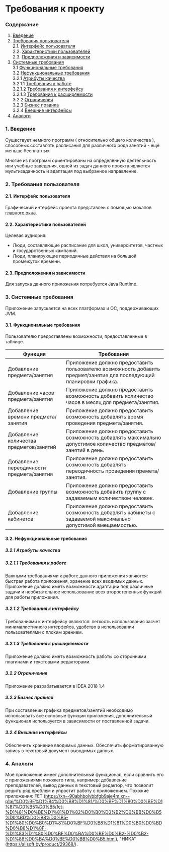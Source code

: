 # Требования к проекту
### Содержание
1. [Введение](#1)
2. [Требования пользователя](#2) <br>
  2.1. [Интерфейс пользователя](#2.1) <br>
  2.2. [Характеристики пользователей](#2.2) <br>
  2.3. [Предположения и зависимости](#2.3) <br>
3. [Системные требования](#3.) <br>
  3.1 [Функциональные требования](#3.1) <br>
  3.2 [Нефункциональные требования](#3.2) <br>
     3.2.1 [Атрибуты качества](#3.2.1) <br>
     3.2.1.1 [Требования к работе](#3.2.1.1) <br>
     3.2.1.2 [Требования к интерфейсу](#3.2.1.2) <br>
     3.2.1.3 [Требования к расширяемости](#3.2.1.3) <br>
     3.2.2 [Ограничения](#3.2.2) <br>
     3.2.3 [Бизнес правила](#3.2.3) <br>
     3.2.4 [Внешние интерфейсы](#3.2.4) <br>
4. [Аналоги](#4) <br>

  
### 1. Введение <a name="1"></a>
Существует немного программ ( относительно общего количества ), способных составлять расписания для различного рода занятий - ещё меньше бесплатных.  

Многие из программ ориентированы на определённую деятельность или учебные заведения, одной из задач данного проекта является мультизадачность и адаптация под выбранное направление.

### 2. Требования пользователя <a name="2"></a>
#### 2.1. Интерфейс пользователя <a name="2.2"></a>
Графический интерфейс проекта представлен с помощью мокапов [главного окна]( https://github.com/Kiryl7/-Schedule/blob/master/docs/Project%20Documentation/mockups/mockups.png ).

#### 2.2. Характеристики пользователей <a name="2.3"></a>
Целевая аудиория:
* Люди, составляющие расписание для школ, университетов, частных и государственных кампаний.
* Люди, планирующие периодичные действия на большой промежуток времени.

#### 2.3. Предположения и зависимости <a name="2.4"></a>
Для запуска данного приложения потребуется Java Runtime.


### 3. Системные требования <a name="3"></a>
Приложение запускается на всех платформах и ОС, поддерживающих JVM.
#### 3.1. Функциональные требования <a name="3.1"></a>
Пользователю предоставлены возможности, предоставленные в таблице.

Функция | Требования
--- | ---
Добавление предмета/занятия | Приложение должно предоставить пользователю возможность добавить предмет/занятие для последующий планировки графика.
Добавление часов предмета/занятия | Приложение должно предоставить возможность добавить количество часов в месяц для предмета/занятия.
Добавление времени предмета/занятия | Приложение должно предоставить возможность добавлять время проведения предмета/занятия.
Добавление количества предметов/занятий | Приложение должно предоставить возможность добавлять максимально допустимое количество предметов/занятий в день.
Добавление переодичности предмета/занятия | Приложение должно предоставить возможность добавлять переодичность проведения премета/занятия.
Добавление группы | Приложение должно предоставить возможность добавить группу с задаваемым количеством человек.
Добавление кабинетов | Приложение должно предоставить возможность добавлять кабинеты с задаваемой максимально допустимой вмещаемостью.

#### 3.2. Нефункциональные требования <a name="3.2"></a>
  ##### 3.2.1 Атрибуты качества <a name="3.2.1"></a> 
  ##### 3.2.1.1 Требования к работе <a name="3.2.1.1"></a>
Важными требованиями к работе данного приложения являются: быстрая работа приложения, хранение всех вводимых данных. 
Приложение должно иметь возможности адаптации под различные задачи и необязательное использование всех второстепенных функций для работы приложения.
  ##### 3.2.1.2 Требования к интерфейсу <a name="3.2.1.2"></a>
Требованиями к интерфейсу являются: легкость использования засчет минималистичного интерфейса, удобство в использовании пользователями с плохим зрением.
  ##### 3.2.1.3 Требования к расширяемости <a name="3.2.1.3"></a>
  Приложение должно иметь возможность работы со сторонними плагинами и текстовыми редакторами.
  ##### 3.2.2 Ограничения  <a name="3.2.2"></a>
  Приложение разрабатывается в IDEA 2018 1.4
  ##### 3.2.3 Бизнес правила <a name="3.2.3"></a>
  При составлении графика предметов/занятий необходимо использовать все основные функции приложения, дополнительный функционал используется в зависимости от поставленной задачи.
  ##### 3.2.4 Внешние интерфейсы <a name="3.2.4"></a>
  Обеспечить хранение вводимых данных.
  Обеспечить форматированную запись в текстовый документ выводимых данных.
### 4. Аналоги <a name="4"></a>
Моё приложение имеет дополнительный функционал, если сравнить его с приложениями похожего типа, например: добавление преподавателей, вывод данных в текстовый редактор, что позволит решить ряд проблем и упростит работу с приложением. 
Похожие приложения: FET (https://xn--90abhbolvbbfgb9aje4m.xn--p1ai/%D0%BE%D1%84%D0%B8%D1%81/%D0%BF%D1%80%D0%BE%D1%87%D0%B5%D0%B5/fet-%D1%81%D0%BE%D1%81%D1%82%D0%B0%D0%B2%D0%BB%D0%B5%D0%BD%D0%B8%D0%B5-%D1%80%D0%B0%D1%81%D0%BF%D0%B8%D1%81%D0%B0%D0%BD%D0%B8%D1%8F-%D1%83%D1%80%D0%BE%D0%BA%D0%BE%D0%B2-%D0%B2-%D1%88%D0%BA%D0%BE%D0%BB%D0%B5.html), "НИКА" (https://allsoft.by/product/29368/). 
